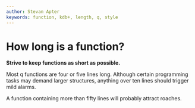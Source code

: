 ```yaml
---
author: Stevan Apter
keywords: function, kdb+, length, q, style
---
```


# How long is a function?



**Strive to keep functions as short as possible.**

Most q functions are four or five lines long. Although certain programming tasks may demand larger structures, anything over ten lines should trigger mild alarms.

A function containing more than fifty lines will probably attract roaches. 